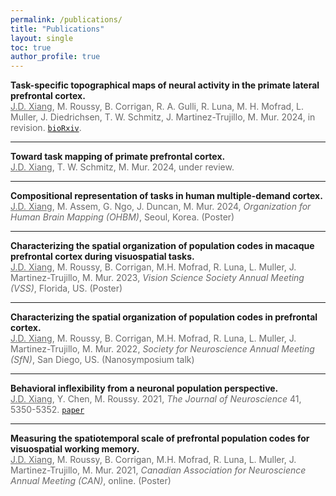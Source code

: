 ```yaml
---
permalink: /publications/
title: "Publications"
layout: single
toc: true
author_profile: true
---
```



**Task-specific topographical maps of neural activity in the primate lateral prefrontal cortex.**\
<span style="color:#696969"><u>J.D. Xiang</u>, M. Roussy, B. Corrigan, R. A. Gulli, R. Luna, M. H. Mofrad, L. Muller, J. Diedrichsen, T. W. Schmitz, J. Martinez-Trujillo, M. Mur. 2024, in revision. [`bioRxiv`](https://www.biorxiv.org/content/10.1101/2024.05.10.591729v1).</span>

---

**Toward task mapping of primate prefrontal cortex.**\
<span style="color:#696969"><u>J.D. Xiang</u>, T. W. Schmitz, M. Mur. 2024, under review.</span>

---

**Compositional representation of tasks in human multiple-demand cortex.**\
<span style="color:#696969"><u>J.D. Xiang</u>, M. Assem, G. Ngo, J. Duncan, M. Mur. 2024, *Organization for Human Brain Mapping (OHBM)*, Seoul, Korea. (Poster)</span>

---

**Characterizing the spatial organization of population codes in macaque prefrontal cortex during visuospatial tasks.**\
<span style="color:#696969"><u>J.D. Xiang</u>, M. Roussy, B. Corrigan, M.H. Mofrad, R. Luna, L. Muller, J. Martinez-Trujillo, M. Mur. 2023, *Vision Science Society Annual Meeting (VSS)*, Florida, US. (Poster)</span>

--- 

**Characterizing the spatial organization of population codes in prefrontal cortex.**\
<span style="color:#696969"><u>J.D. Xiang</u>, M. Roussy, B. Corrigan, M.H. Mofrad, R. Luna, L. Muller, J. Martinez-Trujillo, M. Mur. 2022, *Society for Neuroscience Annual Meeting (SfN)*, San Diego, US. (Nanosymposium talk)</span>

---

**Behavioral inflexibility from a neuronal population perspective.**\
<span style="color:#696969"><u>J.D. Xiang</u>, Y. Chen, M. Roussy. 2021, *The Journal of Neuroscience* 41, 5350-5352. [`paper`](https://www.jneurosci.org/content/41/25/5350)</span>

---

**Measuring the spatiotemporal scale of prefrontal population codes for visuospatial working memory.**\
<span style="color:#696969"><u>J.D. Xiang</u>, M. Roussy, B. Corrigan, M.H. Mofrad, R. Luna, L. Muller, J. Martinez-Trujillo, M. Mur. 2021, *Canadian Association for Neuroscience Annual Meeting (CAN)*, online. (Poster)</span>

